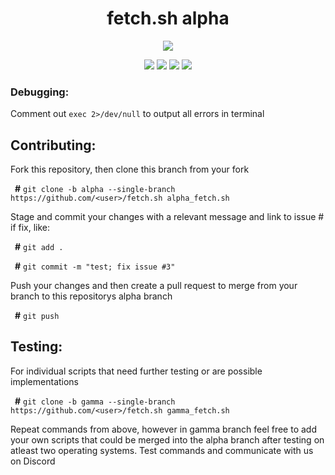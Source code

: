 <div align="center">
<h1>fetch.sh alpha</h1>
<img src="https://github.com/wick3dr0se/fetch.sh/blob/alpha/screen.png"></img>

<img src="https://img.shields.io/badge/Shell_Script-121011?style=for-the-badge&logo=gnu-bash&logoColor=white"></img>
<img src="https://img.shields.io/badge/Made%20with-Bash-1f425f.svg"></img>
<img src=https://img.shields.io/badge/Maintained%3F-yes-green.svg></img>
<img src="https://badge-size.herokuapp.com/wick3dr0se/fetch.sh/alpha/fetch.sh"></img>
</div>

### Debugging:
Comment out `exec 2>/dev/null` to output all errors in terminal

## Contributing:
Fork this repository, then clone this branch from your fork

&ensp;**#** `git clone -b alpha --single-branch https://github.com/<user>/fetch.sh alpha_fetch.sh`

Stage and commit your changes with a relevant message and link to issue # if fix, like:

&ensp;**#** `git add .`

&ensp;**#** `git commit -m "test; fix issue #3"`

Push your changes and then create a pull request to merge from your branch to this repositorys alpha branch

&ensp;**#** `git push`

## Testing:
For individual scripts that need further testing or are possible implementations

&ensp;**#** `git clone -b gamma --single-branch https://github.com/<user>/fetch.sh gamma_fetch.sh`

Repeat commands from above, however in gamma branch feel free to add your own scripts that could be merged into the alpha branch after testing on atleast two operating systems. Test commands and communicate with us on Discord
